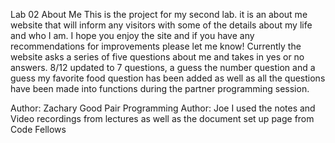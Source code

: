 Lab 02
About Me
This is the project for my second lab. it is an about me website that will inform any visitors with some of the details about my life and who I am. I hope you enjoy the site and if you have any recommendations for improvements please let me know! Currently the website asks a series of five questions about me and takes in yes or no answers. 8/12 updated to 7 questions, a guess the number question and a guess my favorite food question has been added as well as all the questions have been made into functions during the partner programming session. 

Author: Zachary Good 
Pair Programming Author: Joe
I used the notes and Video recordings from lectures as well as the document set up page from Code Fellows
